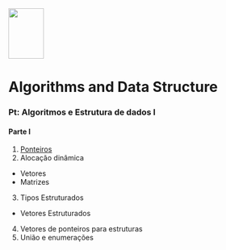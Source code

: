 <div>

  <img src="https://github.com/roscibely/algorithms-and-data-structure/blob/main/Ufersa.png" width="70" height="100">
</div>

# Algorithms and Data Structure

### Pt: Algoritmos e Estrutura de dados I

#### Parte I 
1. [Ponteiros](https://github.com/roscibely/algorithms-and-data-structure/tree/main/pointers)
2. Alocação dinâmica 
  * Vetores
  * Matrizes
3. Tipos Estruturados
  * Vetores Estruturados
4. Vetores de ponteiros para estruturas 
5. União e enumerações 
